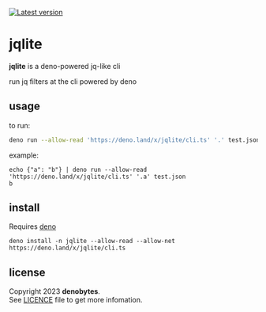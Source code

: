 
[![Latest version](https://deno.land/badge/jqlite/version)](https://deno.land/x/jqlite)

# jqlite

**jqlite** is a deno-powered jq-like cli

run jq filters at the cli powered by deno

## usage

to run:

```sh
deno run --allow-read 'https://deno.land/x/jqlite/cli.ts' '.' test.json
```

example:

```
echo {"a": "b"} | deno run --allow-read 'https://deno.land/x/jqlite/cli.ts' '.a' test.json
b
```

## install

Requires [deno](https://deno.land/manual@v1.33.2/getting_started/installation)

```
deno install -n jqlite --allow-read --allow-net https://deno.land/x/jqlite/cli.ts
```

## license

Copyright 2023 **denobytes**.\
See [LICENCE](LICENSE) file to get more infomation.

